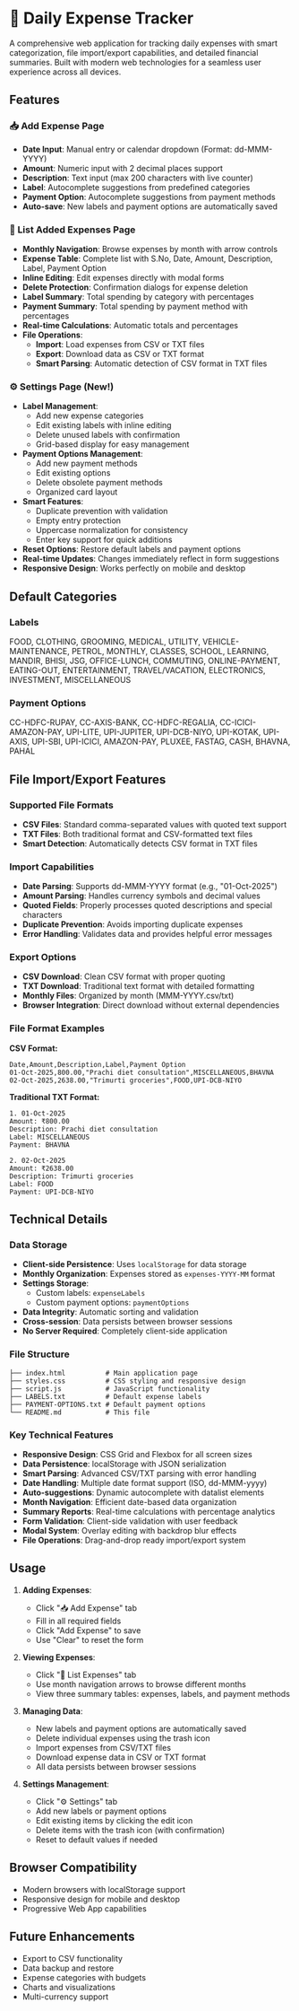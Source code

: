 # 🧾 Daily Expense Tracker

A comprehensive web application for tracking daily expenses with smart categorization, file import/export capabilities, and detailed financial summaries. Built with modern web technologies for a seamless user experience across all devices.

## Features

### 📥 Add Expense Page
- **Date Input**: Manual entry or calendar dropdown (Format: dd-MMM-YYYY)
- **Amount**: Numeric input with 2 decimal places support
- **Description**: Text input (max 200 characters with live counter)
- **Label**: Autocomplete suggestions from predefined categories
- **Payment Option**: Autocomplete suggestions from payment methods
- **Auto-save**: New labels and payment options are automatically saved

### 📄 List Added Expenses Page
- **Monthly Navigation**: Browse expenses by month with arrow controls
- **Expense Table**: Complete list with S.No, Date, Amount, Description, Label, Payment Option
- **Inline Editing**: Edit expenses directly with modal forms
- **Delete Protection**: Confirmation dialogs for expense deletion
- **Label Summary**: Total spending by category with percentages
- **Payment Summary**: Total spending by payment method with percentages
- **Real-time Calculations**: Automatic totals and percentages
- **File Operations**: 
  - **Import**: Load expenses from CSV or TXT files
  - **Export**: Download data as CSV or TXT format
  - **Smart Parsing**: Automatic detection of CSV format in TXT files

### ⚙️ Settings Page (New!)
- **Label Management**: 
  - Add new expense categories
  - Edit existing labels with inline editing
  - Delete unused labels with confirmation
  - Grid-based display for easy management
- **Payment Options Management**: 
  - Add new payment methods
  - Edit existing options
  - Delete obsolete payment methods
  - Organized card layout
- **Smart Features**:
  - Duplicate prevention with validation
  - Empty entry protection
  - Uppercase normalization for consistency
  - Enter key support for quick additions
- **Reset Options**: Restore default labels and payment options
- **Real-time Updates**: Changes immediately reflect in form suggestions
- **Responsive Design**: Works perfectly on mobile and desktop

## Default Categories

### Labels
FOOD, CLOTHING, GROOMING, MEDICAL, UTILITY, VEHICLE-MAINTENANCE, PETROL, MONTHLY, CLASSES, SCHOOL, LEARNING, MANDIR, BHISI, JSG, OFFICE-LUNCH, COMMUTING, ONLINE-PAYMENT, EATING-OUT, ENTERTAINMENT, TRAVEL/VACATION, ELECTRONICS, INVESTMENT, MISCELLANEOUS

### Payment Options
CC-HDFC-RUPAY, CC-AXIS-BANK, CC-HDFC-REGALIA, CC-ICICI-AMAZON-PAY, UPI-LITE, UPI-JUPITER, UPI-DCB-NIYO, UPI-KOTAK, UPI-AXIS, UPI-SBI, UPI-ICICI, AMAZON-PAY, PLUXEE, FASTAG, CASH, BHAVNA, PAHAL

## File Import/Export Features

### Supported File Formats
- **CSV Files**: Standard comma-separated values with quoted text support
- **TXT Files**: Both traditional format and CSV-formatted text files
- **Smart Detection**: Automatically detects CSV format in TXT files

### Import Capabilities
- **Date Parsing**: Supports dd-MMM-YYYY format (e.g., "01-Oct-2025")
- **Amount Parsing**: Handles currency symbols and decimal values
- **Quoted Fields**: Properly processes quoted descriptions and special characters
- **Duplicate Prevention**: Avoids importing duplicate expenses
- **Error Handling**: Validates data and provides helpful error messages

### Export Options
- **CSV Download**: Clean CSV format with proper quoting
- **TXT Download**: Traditional text format with detailed formatting
- **Monthly Files**: Organized by month (MMM-YYYY.csv/txt)
- **Browser Integration**: Direct download without external dependencies

### File Format Examples

**CSV Format:**
```csv
Date,Amount,Description,Label,Payment Option
01-Oct-2025,800.00,"Prachi diet consultation",MISCELLANEOUS,BHAVNA
02-Oct-2025,2638.00,"Trimurti groceries",FOOD,UPI-DCB-NIYO
```

**Traditional TXT Format:**
```
1. 01-Oct-2025
Amount: ₹800.00
Description: Prachi diet consultation
Label: MISCELLANEOUS
Payment: BHAVNA

2. 02-Oct-2025
Amount: ₹2638.00
Description: Trimurti groceries
Label: FOOD
Payment: UPI-DCB-NIYO
```

## Technical Details

### Data Storage
- **Client-side Persistence**: Uses `localStorage` for data storage
- **Monthly Organization**: Expenses stored as `expenses-YYYY-MM` format
- **Settings Storage**: 
  - Custom labels: `expenseLabels`
  - Custom payment options: `paymentOptions`
- **Data Integrity**: Automatic sorting and validation
- **Cross-session**: Data persists between browser sessions
- **No Server Required**: Completely client-side application

### File Structure
```
├── index.html          # Main application page
├── styles.css          # CSS styling and responsive design
├── script.js           # JavaScript functionality
├── LABELS.txt          # Default expense labels
├── PAYMENT-OPTIONS.txt # Default payment options
└── README.md           # This file
```

### Key Technical Features
- **Responsive Design**: CSS Grid and Flexbox for all screen sizes
- **Data Persistence**: localStorage with JSON serialization
- **Smart Parsing**: Advanced CSV/TXT parsing with error handling  
- **Date Handling**: Multiple date format support (ISO, dd-MMM-yyyy)
- **Auto-suggestions**: Dynamic autocomplete with datalist elements
- **Month Navigation**: Efficient date-based data organization
- **Summary Reports**: Real-time calculations with percentage analytics
- **Form Validation**: Client-side validation with user feedback
- **Modal System**: Overlay editing with backdrop blur effects
- **File Operations**: Drag-and-drop ready import/export system

## Usage

1. **Adding Expenses**:
   - Click "📥 Add Expense" tab
   - Fill in all required fields
   - Click "Add Expense" to save
   - Use "Clear" to reset the form

2. **Viewing Expenses**:
   - Click "📄 List Expenses" tab
   - Use month navigation arrows to browse different months
   - View three summary tables: expenses, labels, and payment methods

3. **Managing Data**:
   - New labels and payment options are automatically saved
   - Delete individual expenses using the trash icon
   - Import expenses from CSV/TXT files
   - Download expense data in CSV or TXT format
   - All data persists between browser sessions

4. **Settings Management**:
   - Click "⚙️ Settings" tab
   - Add new labels or payment options
   - Edit existing items by clicking the edit icon
   - Delete items with the trash icon (with confirmation)
   - Reset to default values if needed

## Browser Compatibility

- Modern browsers with localStorage support
- Responsive design for mobile and desktop
- Progressive Web App capabilities

## Future Enhancements

- Export to CSV functionality
- Data backup and restore
- Expense categories with budgets
- Charts and visualizations
- Multi-currency support